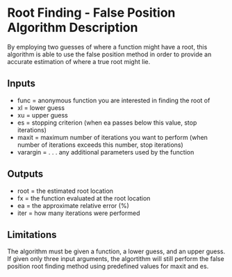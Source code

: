 # **Root Finding - False Position Algorithm Description**
By employing two guesses of where a function might have a root, this algorithm is able to use the false position method in order to provide an accurate estimation of where a true root might lie. 

## Inputs
- func = anonymous function you are interested in finding the root of
- xl = lower guess
- xu = upper guess
- es = stopping criterion (when ea passes below this value, stop iterations)
- maxit = maximum number of iterations you want to perform (when number of iterations exceeds this number, stop iterations)
- varargin = . . . any additional parameters used by the function

## Outputs
- root = the estimated root location
- fx = the function evaluated at the root location
- ea = the approximate relative error (%)
- iter = how many iterations were performed

## Limitations
The algorithm must be given a function, a lower guess, and an upper guess. If given only three input arguments, the algortithm will still perform the false position root finding method using predefined values for maxit and es.  
